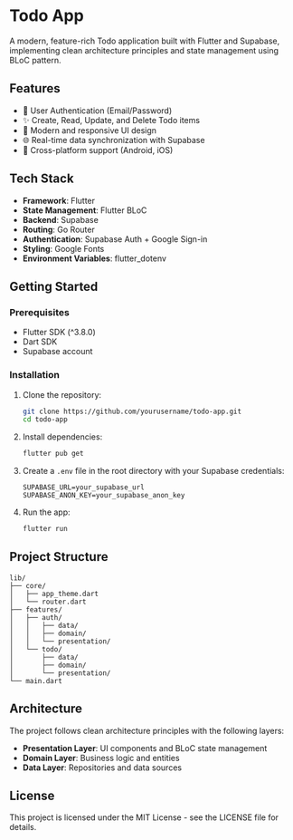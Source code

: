 # Todo App

A modern, feature-rich Todo application built with Flutter and Supabase, implementing clean architecture principles and state management using BLoC pattern.

## Features

- 🔐 User Authentication (Email/Password)
- ✨ Create, Read, Update, and Delete Todo items
- 🎨 Modern and responsive UI design
- 🌐 Real-time data synchronization with Supabase
- 📱 Cross-platform support (Android, iOS)

## Tech Stack

- **Framework**: Flutter
- **State Management**: Flutter BLoC
- **Backend**: Supabase
- **Routing**: Go Router
- **Authentication**: Supabase Auth + Google Sign-in
- **Styling**: Google Fonts
- **Environment Variables**: flutter_dotenv

## Getting Started

### Prerequisites

- Flutter SDK (^3.8.0)
- Dart SDK
- Supabase account

### Installation

1. Clone the repository:
   ```bash
   git clone https://github.com/yourusername/todo-app.git
   cd todo-app
   ```

2. Install dependencies:
   ```bash
   flutter pub get
   ```

3. Create a `.env` file in the root directory with your Supabase credentials:
   ```
   SUPABASE_URL=your_supabase_url
   SUPABASE_ANON_KEY=your_supabase_anon_key
   ```

4. Run the app:
   ```bash
   flutter run
   ```

## Project Structure

```
lib/
├── core/
│   ├── app_theme.dart
│   └── router.dart
├── features/
│   ├── auth/
│   │   ├── data/
│   │   ├── domain/
│   │   └── presentation/
│   └── todo/
│       ├── data/
│       ├── domain/
│       └── presentation/
└── main.dart
```

## Architecture

The project follows clean architecture principles with the following layers:
- **Presentation Layer**: UI components and BLoC state management
- **Domain Layer**: Business logic and entities
- **Data Layer**: Repositories and data sources

## License

This project is licensed under the MIT License - see the LICENSE file for details.


